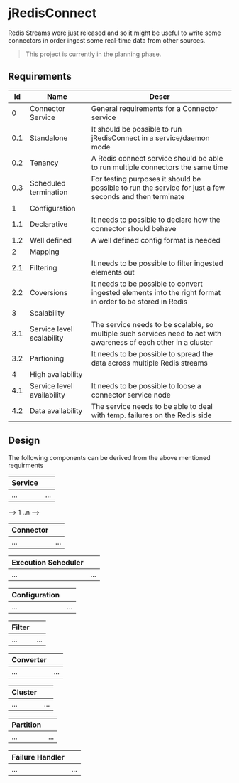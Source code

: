 # jRedisConnect

Redis Streams were just released and so it might be useful to write some connectors in order ingest some real-time data from other sources. 

> This project is currently in the planning phase.

## Requirements

|Id|Name|Descr|
|---|---|---|
|0|Connector Service|General requirements for a Connector service|
|0.1|Standalone|It should be possible to run jRedisConnect in a service/daemon mode|
|0.2|Tenancy|A Redis connect service should be able to run multiple connectors the same time|
|0.3|Scheduled termination|For testing purposes it should be possible to run the service for just a few seconds and then terminate|
|1|Configuration|
|1.1|Declarative|It needs to possible to declare how the connector should behave|
|1.2|Well defined|A well defined config format is needed|
|2|Mapping||
|2.1|Filtering|It needs to be possible to filter ingested elements out|
|2.2|Coversions|It needs to be possible to convert ingested elements into the right format in order to be stored in Redis|
|3|Scalability||
|3.1|Service level scalability|The service needs to be scalable, so multiple such services need to act with awareness of each other in a cluster|
|3.2|Partioning|It needs to be possible to spread the data across multiple Redis streams|
|4|High availability||
|4.1|Service level availability|It needs to be possible to loose a connector service node|
|4.2|Data availability|The service needs to be able to deal with temp. failures on the Redis side|

## Design

The following components can be derived from the above mentioned requirments

|Service||
|---|---|
|...|...|

--> 1 ..n -->

|Connector||
|---|---|
|...|...|

|Execution Scheduler||
|---|---|
|...|...|

|Configuration||
|---|---|
|...|...|

|Filter||
|---|---|
|...|...|

|Converter||
|---|---|
|...|...|

|Cluster||
|---|---|
|...|...|

|Partition||
|---|---|
|...|...|

|Failure Handler||
|---|---|
|...|...|
